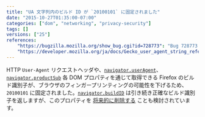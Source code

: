 ```yaml
---
title: "UA 文字列内のビルド ID が `20100101` に固定されました"
date: "2015-10-27T01:35:00-07:00"
categories: ["dom", "networking", "privacy-security"]
tags: []
versions: ["25"]
references:
    "https://bugzilla.mozilla.org/show_bug.cgi?id=728773": "Bug 728773 - Always freeze the build ID in the UA string at 20100101"
    "https://developer.mozilla.org/ja/docs/Gecko_user_agent_string_reference": "Gecko ユーザエージェント文字列リファレンス"
---
```

HTTP `User-Agent` リクエストヘッダや、[`navigator.userAgent`](https://developer.mozilla.org/ja/docs/Web/API/NavigatorID/userAgent)、[`navigator.productSub`](https://developer.mozilla.org/ja/docs/Web/API/Navigator/productSub) 各 DOM プロパティを通じて取得できる Firefox のビルド識別子が、ブラウザのフィンガープリンティングの可能性を下げるため、`20100101` に固定されました。[`navigator.buildID`](https://developer.mozilla.org/ja/docs/Web/API/Navigator/buildID) は引き続き正確なビルド識別子を返しますが、このプロパティを [将来的に削除する](https://www.fxsitecompat.com/ja/docs/2015/navigator-buildid-will-be-removed/) ことも検討されています。
